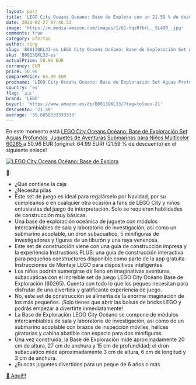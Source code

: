 ```yaml
---
layout: post
title: 'LEGO City Oceans Océano: Base de Explora con un 21.59 % de descuento'
date: 2021-02-27 07:46:53
image: 'https://m.media-amazon.com/images/I/61-tqiRfbrL._SL400_.jpg'
comments: true
category: ofertas
author: ring
slug: 'B0813QKL33-es LEGO City Oceans Océano: Base de Exploración Set Aguas...'
sku: 'B0813QKL33-es'
actualPrice: 50.96 EUR
currency: EUR
price: 50.96
comparePrice: 64.99 EUR
prodname: 'LEGO City Oceans Océano: Base de Exploración Set Aguas Profundas  Juguetes de Aventuras Submarinas para Niños  Multicolor  60265 '
country: 'es'
flag: '🇪🇸'
brand: 'LEGO'
buyurl: 'https://www.amazon.es/dp/B0813QKL33/?tag=tolees-21'
descuento: '21.59'
average: '55.8858333333333'
---
```


En este momento está [LEGO City Oceans Océano: Base de Exploración Set Aguas Profundas  Juguetes de Aventuras Submarinas para Niños  Multicolor  60265 ](https://www.amazon.es/dp/B0813QKL33/?tag=tolees-21) a 50.96 EUR (original: 64.99 EUR) (21.59 %  de descuento) en el siguiente enlace!

[![LEGO City Oceans Océano: Base de Explora](https://m.media-amazon.com/images/I/61-tqiRfbrL._SL400_.jpg)](https://www.amazon.es/dp/B0813QKL33/?tag=tolees-21)

🔎:

- ¿Qué contiene la caja
- ¿Necesita pilas
- Este set de juego es ideal para regalárselo por Navidad, por su cumpleaños o en cualquier otra ocasión a fans de LEGO City y niños entusiastas del juego de interpretación. Solo se requieren habilidades de construcción muy básicas.
- Una base de exploración oceánica de juguete con módulos intercambiables de sala y laboratorio de investigación, así como un submarino acoplable, un dron subacuático, 5 minifiguras de investigadores y figuras de un tiburón y una raya venenosa.
- Este set de construcción viene con una guía de construcción impresa y la experiencia Instructions PLUS: una guía de construcción interactiva para pequeños constructores disponible como parte de la app gratuita Instrucciones de Montaje LEGO para dispositivos inteligentes.
- Los niños podrán sumergirse de lleno en imaginativas aventuras subacuáticas con el increíble set de juego LEGO City Océano Base de Exploración (60265). Cuenta con todo lo que los peques necesitan para disfrutar de una divertida y gratificante experiencia de juego.
- No, este set de construcción se alimenta de la enorme imaginación de los más pequeños. ¡Solo tienes que abrir las bolsas de bricks LEGO y podrás empezar a divertirte inmediatamente!
- La Base de Exploración LEGO City Océano se compone de módulos intercambiables de sala y laboratorio de investigación, así como de un submarino acoplable con brazos de inspección móviles, hélices giratorias y cabina abatible con espacio para dos minifiguras.
- Una vez construida, la Base de Exploración mide aproximadamente 20 cm de altura, 27 cm de anchura y 15 cm de profundidad; el dron subacuático mide aproximadamente 3 cm de altura, 6 cm de longitud y 3 cm de anchura.
- ¿Buscas juguetes divertidos para un peque de 6 años o más

[🛒 Aquí!!!](https://www.amazon.es/dp/B0813QKL33/?tag=tolees-21)
